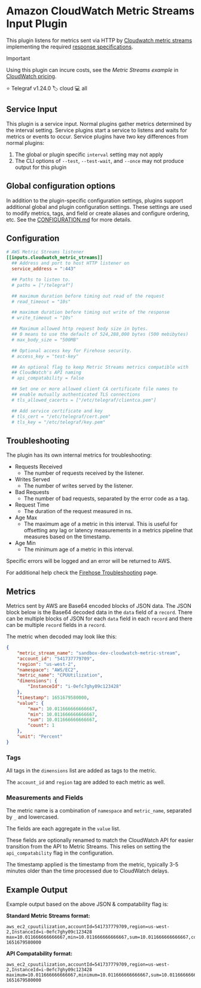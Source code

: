 # Amazon CloudWatch Metric Streams Input Plugin

This plugin listens for metrics sent via HTTP by
[Cloudwatch metric streams][metric_streams] implementing the required
[response specifications][response_specs].

> [!IMPORTANT]
> Using this plugin can incure costs, see the _Metric Streams example_ in
> [CloudWatch pricing][pricing].

⭐ Telegraf v1.24.0
🏷️ cloud
💻 all

[pricing]: https://aws.amazon.com/cloudwatch/pricing
[metric_streams]: https://docs.aws.amazon.com/AmazonCloudWatch/latest/monitoring/CloudWatch-Metric-Streams.html
[response_specs]: https://docs.aws.amazon.com/firehose/latest/dev/httpdeliveryrequestresponse.html

## Service Input <!-- @/docs/includes/service_input.md -->

This plugin is a service input. Normal plugins gather metrics determined by the
interval setting. Service plugins start a service to listens and waits for
metrics or events to occur. Service plugins have two key differences from
normal plugins:

1. The global or plugin specific `interval` setting may not apply
2. The CLI options of `--test`, `--test-wait`, and `--once` may not produce
   output for this plugin

## Global configuration options <!-- @/docs/includes/plugin_config.md -->

In addition to the plugin-specific configuration settings, plugins support
additional global and plugin configuration settings. These settings are used to
modify metrics, tags, and field or create aliases and configure ordering, etc.
See the [CONFIGURATION.md][CONFIGURATION.md] for more details.

[CONFIGURATION.md]: ../../../docs/CONFIGURATION.md#plugins

## Configuration

```toml @sample.conf
# AWS Metric Streams listener
[[inputs.cloudwatch_metric_streams]]
  ## Address and port to host HTTP listener on
  service_address = ":443"

  ## Paths to listen to.
  # paths = ["/telegraf"]

  ## maximum duration before timing out read of the request
  # read_timeout = "10s"

  ## maximum duration before timing out write of the response
  # write_timeout = "10s"

  ## Maximum allowed http request body size in bytes.
  ## 0 means to use the default of 524,288,000 bytes (500 mebibytes)
  # max_body_size = "500MB"

  ## Optional access key for Firehose security.
  # access_key = "test-key"

  ## An optional flag to keep Metric Streams metrics compatible with
  ## CloudWatch's API naming
  # api_compatability = false

  ## Set one or more allowed client CA certificate file names to
  ## enable mutually authenticated TLS connections
  # tls_allowed_cacerts = ["/etc/telegraf/clientca.pem"]

  ## Add service certificate and key
  # tls_cert = "/etc/telegraf/cert.pem"
  # tls_key = "/etc/telegraf/key.pem"
```

## Troubleshooting

The plugin has its own internal metrics for troubleshooting:

* Requests Received
  * The number of requests received by the listener.
* Writes Served
  * The number of writes served by the listener.
* Bad Requests
  * The number of bad requests, separated by the error code as a tag.
* Request Time
  * The duration of the request measured in ns.
* Age Max
  * The maximum age of a metric in this interval. This is useful for offsetting
    any lag or latency measurements in a metrics pipeline that measures based
    on the timestamp.
* Age Min
  * The minimum age of a metric in this interval.

Specific errors will be logged and an error will be returned to AWS.

For additional help check the [Firehose Troubleshooting][firehose_troubleshoot]
page.

[firehose_troubleshoot]: https://docs.aws.amazon.com/firehose/latest/dev/http_troubleshooting.html

## Metrics

Metrics sent by AWS are Base64 encoded blocks of JSON data.
The JSON block below is the Base64 decoded data in the `data`
field of a `record`.
There can be multiple blocks of JSON for each `data` field
in each `record` and there can be multiple `record` fields in
a `record`.

The metric when decoded may look like this:

```json
{
    "metric_stream_name": "sandbox-dev-cloudwatch-metric-stream",
    "account_id": "541737779709",
    "region": "us-west-2",
    "namespace": "AWS/EC2",
    "metric_name": "CPUUtilization",
    "dimensions": {
        "InstanceId": "i-0efc7ghy09c123428"
    },
    "timestamp": 1651679580000,
    "value": {
        "max": 10.011666666666667,
        "min": 10.011666666666667,
        "sum": 10.011666666666667,
        "count": 1
    },
    "unit": "Percent"
}
```

### Tags

All tags in the `dimensions` list are added as tags to the metric.

The `account_id` and `region` tag are added to each metric as well.

### Measurements and Fields

The metric name is a combination of `namespace` and `metric_name`,
separated by `_` and lowercased.

The fields are each aggregate in the `value` list.

These fields are optionally renamed to match the CloudWatch API for
easier transition from the API to Metric Streams. This relies on
setting the `api_compatability` flag in the configuration.

The timestamp applied is the timestamp from the metric,
typically 3-5 minutes older than the time processed due
to CloudWatch delays.

## Example Output

Example output based on the above JSON & compatability flag is:

**Standard Metric Streams format:**

```text
aws_ec2_cpuutilization,accountId=541737779709,region=us-west-2,InstanceId=i-0efc7ghy09c123428 max=10.011666666666667,min=10.011666666666667,sum=10.011666666666667,count=1 1651679580000
```

**API Compatability format:**

```text
aws_ec2_cpuutilization,accountId=541737779709,region=us-west-2,InstanceId=i-0efc7ghy09c123428 maximum=10.011666666666667,minimum=10.011666666666667,sum=10.011666666666667,samplecount=1 1651679580000
```
